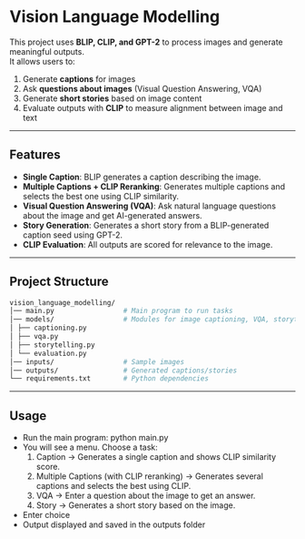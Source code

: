 # Vision Language Modelling

This project uses **BLIP, CLIP, and GPT-2** to process images and generate meaningful outputs.  
It allows users to:  
1. Generate **captions** for images  
2. Ask **questions about images** (Visual Question Answering, VQA)  
3. Generate **short stories** based on image content  
4. Evaluate outputs with **CLIP** to measure alignment between image and text  

---

## Features

- **Single Caption**: BLIP generates a caption describing the image.  
- **Multiple Captions + CLIP Reranking**: Generates multiple captions and selects the best one using CLIP similarity.  
- **Visual Question Answering (VQA)**: Ask natural language questions about the image and get AI-generated answers.  
- **Story Generation**: Generates a short story from a BLIP-generated caption seed using GPT-2.  
- **CLIP Evaluation**: All outputs are scored for relevance to the image.  

---

## Project Structure

```bash
vision_language_modelling/
│── main.py                 # Main program to run tasks
│── models/                 # Modules for image captioning, VQA, storytelling and evaluation
│ ├── captioning.py
│ ├── vqa.py
│ ├── storytelling.py
│ └── evaluation.py
│── inputs/                 # Sample images
│── outputs/                # Generated captions/stories
└── requirements.txt        # Python dependencies

```
---

## Usage

- Run the main program: python main.py
- You will see a menu. Choose a task:
    1. Caption → Generates a single caption and shows CLIP similarity score.
    2. Multiple Captions (with CLIP reranking) → Generates several captions and selects the best using CLIP.
    3. VQA → Enter a question about the image to get an answer.
    4. Story → Generates a short story based on the image.
- Enter choice 
- Output displayed and saved in the outputs folder
